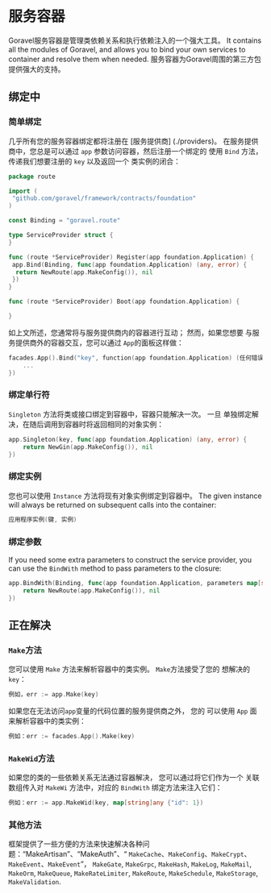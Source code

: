# 服务容器

Goravel服务容器是管理类依赖关系和执行依赖注入的一个强大工具。 It
contains all the modules of Goravel, and allows you to bind your own services to container and resolve them when needed.
服务容器为Goravel周围的第三方包提供强大的支持。

## 绑定中

### 简单绑定

几乎所有您的服务容器绑定都将注册在 [服务提供商] (./providers)。
在服务提供商中，您总是可以通过 `app` 参数访问容器，然后注册一个绑定的
使用 `Bind` 方法， 传递我们想要注册的 `key` 以及返回一个
类实例的闭合：

```go
package route

import (
 "github.com/goravel/framework/contracts/foundation"
)

const Binding = "goravel.route"

type ServiceProvider struct {
}

func (route *ServiceProvider) Register(app foundation.Application) {
 app.Bind(Binding, func(app foundation.Application) (any, error) {
  return NewRoute(app.MakeConfig()), nil
 })
}

func (route *ServiceProvider) Boot(app foundation.Application) {

}
```

如上文所述，您通常将与服务提供商内的容器进行互动； 然而，如果您想要
与服务提供商外的容器交互，您可以通过 `App`的面板这样做：

```go
facades.App().Bind("key", function(app foundation.Application) (任何错误) {
    ...
})
```

### 绑定单行符

`Singleton` 方法将类或接口绑定到容器中，容器只能解决一次。 一旦
单独绑定解决，在随后调用到容器时将返回相同的对象实例：

```go
app.Singleton(key, func(app foundation.Application) (any, error) {
    return NewGin(app.MakeConfig()), nil
})
```

### 绑定实例

您也可以使用 `Instance` 方法将现有对象实例绑定到容器中。 The given instance will
always be returned on subsequent calls into the container:

```go
应用程序实例(键, 实例)
```

### 绑定参数

If you need some extra parameters to construct the service provider, you can use the `BindWith` method to pass
parameters to the closure:

```go
app.BindWith(Binding, func(app foundation.Application, parameters map[string]any) (any, error) {
    return NewRoute(app.MakeConfig()), nil
})
```

## 正在解决

### `Make`方法

您可以使用 `Make` 方法来解析容器中的类实例。 `Make`方法接受了您的
想解决的 `key`：

```go
例如，err := app.Make(key)
```

如果您在无法访问`app`变量的代码位置的服务提供商之外， 您的
可以使用 `App` 面来解析容器中的类实例：

```go
例如：err := facades.App().Make(key)
```

### `MakeWid`方法

如果您的类的一些依赖关系无法通过容器解决， 您可以通过将它们作为一个
关联数组传入对 `MakeWi` 方法中，对应的 `BindWith` 绑定方法来注入它们：

```go
例如：err := app.MakeWid(key, map[string]any {"id": 1})
```

### 其他方法

框架提供了一些方便的方法来快速解决各种问题：“MakeArtisan”、“MakeAuth”、“
`MakeCache`、`MakeConfig`、`MakeCrypt`、`MakeEvent`、`MakeEvent`”， `MakeGate`, `MakeGrpc`, `MakeHash`, `MakeLog`, `MakeMail`,
`MakeOrm`, `MakeQueue`, `MakeRateLimiter`, `MakeRoute`, `MakeSchedule`, `MakeStorage`, `MakeValidation`.

